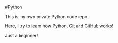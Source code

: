 #Python

This is my own private Python code repo.

Here, I try to learn how Python, Git and GitHub works!

Just a beginner!

